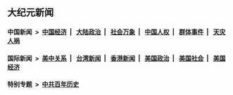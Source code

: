## 大纪元新闻

#### 中国新闻 &nbsp;>&nbsp; [中国经济](indexes/ncid283/README.md?12180045) &nbsp;| &nbsp; [大陆政治](indexes/ncid277/README.md?12180045) &nbsp;| &nbsp; [社会万象](indexes/ncid282/README.md?12180045) &nbsp;| &nbsp; [中国人权](indexes/ncid278/README.md?12180045) &nbsp;| &nbsp; [群体事件](indexes/ncid279/README.md?12180045) &nbsp;| &nbsp; [天灾人祸](indexes/ncid280/README.md?12180045)

#### 国际新闻 &nbsp;>&nbsp; [美中关系](indexes/nf1412576/README.md?12180045) &nbsp;| &nbsp; [台湾新闻](indexes/ncid1349361/README.md?12180045) &nbsp;| &nbsp; [香港新闻](indexes/ncid1349362/README.md?12180045) &nbsp;| &nbsp; [美国政治](indexes/ncid1078159/README.md?12180045) &nbsp;| &nbsp; [美国社会](indexes/ncid1078160/README.md?12180045) &nbsp;| &nbsp; [美国经济](indexes/ncid1078158/README.md?12180045)

#### 特别专题 &nbsp;>&nbsp; [中共百年历史](https://github.com/epoch-news/epoch-special/blob/master/README.md?12180045)  
